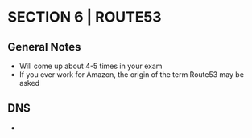# SECTION 6 | ROUTE53

## General Notes

- Will come up about 4-5 times in your exam
- If you ever work for Amazon, the origin of the term Route53 may be asked

## DNS

- 
